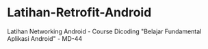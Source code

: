 # Latihan-Retrofit-Android
Latihan Networking Android - Course Dicoding "Belajar Fundamental Aplikasi Android" - MD-44
